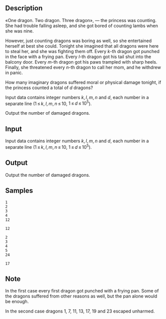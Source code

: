 ## Description

<div><p>«One dragon. Two dragon. Three dragon», — the princess was counting. She had trouble falling asleep, and she got bored of counting lambs when she was nine.</p><p>However, just counting dragons was boring as well, so she entertained herself at best she could. Tonight she imagined that all dragons were here to steal her, and she was fighting them off. Every <span class="tex-span"><i>k</i></span>-th dragon got punched in the face with a frying pan. Every <span class="tex-span"><i>l</i></span>-th dragon got his tail shut into the balcony door. Every <span class="tex-span"><i>m</i></span>-th dragon got his paws trampled with sharp heels. Finally, she threatened every <span class="tex-span"><i>n</i></span>-th dragon to call her mom, and he withdrew in panic.</p><p>How many imaginary dragons suffered moral or physical damage tonight, if the princess counted a total of <span class="tex-span"><i>d</i></span> dragons?</p></div><div class="input-specification"><p>Input data contains integer numbers <span class="tex-span"><i>k</i>, <i>l</i>, <i>m</i>, <i>n</i></span> and <span class="tex-span"><i>d</i></span>, each number in a separate line (<span class="tex-span">1 ≤ <i>k</i>, <i>l</i>, <i>m</i>, <i>n</i> ≤ 10</span>, <span class="tex-span">1 ≤ <i>d</i> ≤ 10<sup class="upper-index">5</sup></span>).</p></div><div class="output-specification"><p>Output the number of damaged dragons.</p></div>


## Input

<p>Input data contains integer numbers <span class="tex-span"><i>k</i>, <i>l</i>, <i>m</i>, <i>n</i></span> and <span class="tex-span"><i>d</i></span>, each number in a separate line (<span class="tex-span">1 ≤ <i>k</i>, <i>l</i>, <i>m</i>, <i>n</i> ≤ 10</span>, <span class="tex-span">1 ≤ <i>d</i> ≤ 10<sup class="upper-index">5</sup></span>).</p>


## Output

<p>Output the number of damaged dragons.</p>


## Samples

```input1
1
2
3
4
12

```

```output1
12

```






```input2
2
3
4
5
24

```

```output2
17

```




## Note

<p>In the first case every first dragon got punched with a frying pan. Some of the dragons suffered from other reasons as well, but the pan alone would be enough.</p><p>In the second case dragons 1, 7, 11, 13, 17, 19 and 23 escaped unharmed.</p>

